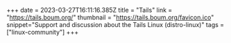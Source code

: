 +++
date = 2023-03-27T16:11:16.385Z
title = "Tails"
link = "https://tails.boum.org/"
thumbnail = "https://tails.boum.org/favicon.ico"
snippet="Support and discussion about the Tails Linux (distro-linux)"
tags = ["linux-community"]
+++

